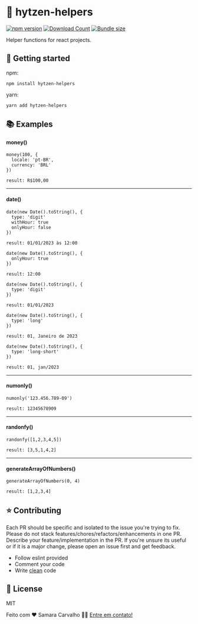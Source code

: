 # 🫰 hytzen-helpers

[![npm version](https://badge.fury.io/js/hytzen-helpers.svg)](https://badge.fury.io/js/hytzen-helpers) [![Download Count](https://img.shields.io/npm/dm/hytzen-helpers.svg)](https://www.npmjs.com/package/hytzen-helpers) [![Bundle size](https://badgen.net/bundlephobia/minzip/hytzen-helpers)](https://bundlephobia.com/package/hytzen-helpers)

Helper functions for react projects.

## 🚀 Getting started

npm:

```
npm install hytzen-helpers
```

yarn:

```
yarn add hytzen-helpers
```

## 📚 Examples

#### money()

```
money(100, {
  locale: 'pt-BR',
  currency: 'BRL'
})

result: R$100,00
```

---

#### date()

```
date(new Date().toString(), {
  type: 'digit'
  withHour: true
  onlyHour: false
})

result: 01/01/2023 às 12:00
```

```
date(new Date().toString(), {
  onlyHour: true
})

result: 12:00
```

```
date(new Date().toString(), {
  type: 'digit'
})

result: 01/01/2023
```

```
date(new Date().toString(), {
  type: 'long'
})

result: 01, Janeiro de 2023
```

```
date(new Date().toString(), {
  type: 'long-short'
})

result: 01, jan/2023
```

---

#### numonly()

```
numonly('123.456.789-09')

result: 12345678909
```

---

#### randonfy()

```
randonfy([1,2,3,4,5])

result: [3,5,1,4,2]
```

---

#### generateArrayOfNumbers()

```
generateArrayOfNumbers(0, 4)

result: [1,2,3,4]
```

## ⭐ Contributing

Each PR should be specific and isolated to the issue you're trying to fix. Please do not stack features/chores/refactors/enhancements in one PR. Describe your feature/implementation in the PR. If you're unsure its useful or if it is a major change, please open an issue first and get feedback.

- Follow eslint provided
- Comment your code
- Write [clean](https://github.com/ryanmcdermott/clean-code-javascript) code

## 🤝 License

MIT

Feito com ❤️ Samara Carvalho 👋🏽 [Entre em contato!](https://www.linkedin.com/in/scarvalhos/)

